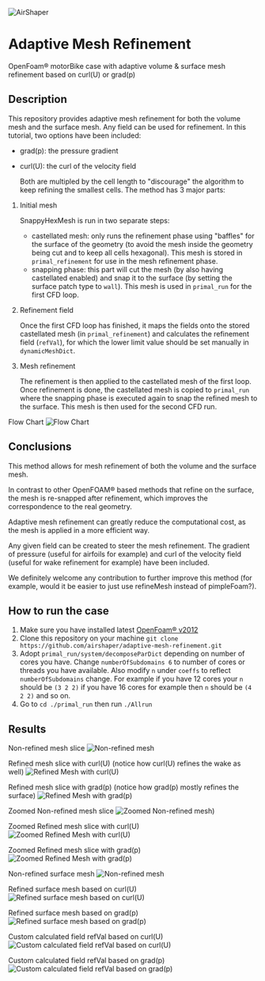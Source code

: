 ![AirShaper](images/logo.png?raw=true "AirShaper")

# Adaptive Mesh Refinement

OpenFoam® motorBike case with adaptive volume & surface mesh refinement based on curl(U) or grad(p)

## Description

This repository provides adaptive mesh refinement for both the volume mesh and the surface mesh.
Any field can be used for refinement. In this tutorial, two options have been included:

- grad(p): the pressure gradient
- curl(U): the curl of the velocity field

  Both are multipled by the cell length to "discourage" the algorithm to keep refining the smallest cells.
  The method has 3 major parts:

1. Initial mesh

   SnappyHexMesh is run in two separate steps:

   - castellated mesh: only runs the refinement phase using "baffles" for the surface of the geometry (to avoid the mesh inside the geometry being cut and to keep all cells hexagonal).
     This mesh is stored in `primal_refinement` for use in the mesh refinement phase.
   - snapping phase: this part will cut the mesh (by also having castellated enabled) and snap it to the surface (by setting the surface patch type to `wall`).
     This mesh is used in `primal_run` for the first CFD loop.

2. Refinement field

   Once the first CFD loop has finished, it maps the fields onto the stored castellated mesh (in `primal_refinement`) and calculates the refinement field (`refVal`), for which the lower limit value should be set manually in `dynamicMeshDict`.

3. Mesh refinement

   The refinement is then applied to the castellated mesh of the first loop. Once refinement is done, the castellated mesh is copied to `primal_run` where the snapping phase is executed again to snap the refined mesh to the surface.
   This mesh is then used for the second CFD run.

Flow Chart
![Flow Chart](images/flow_chart.png?raw=true "Flow Chart")

## Conclusions

This method allows for mesh refinement of both the volume and the surface mesh.

In contrast to other OpenFOAM® based methods that refine on the surface, the mesh is re-snapped after refinement, which improves the correspondence to the real geometry.

Adaptive mesh refinement can greatly reduce the computational cost, as the mesh is applied in a more efficient way.

Any given field can be created to steer the mesh refinement.
The gradient of pressure (useful for airfoils for example) and curl of the velocity field (useful for wake refinement for example) have been included.

We definitely welcome any contribution to further improve this method (for example, would it be easier to just use refineMesh instead of pimpleFoam?).

## How to run the case

1. Make sure you have installed latest [OpenFoam® v2012](https://www.openfoam.com/download/)
2. Clone this repository on your machine `git clone https://github.com/airshaper/adaptive-mesh-refinement.git`
3. Adopt `primal_run/system/decomposeParDict` depending on number of cores you have. Change `numberOfSubdomains 6` to number of cores or threads you have available. Also modify `n` under `coeffs` to reflect `numberOfSubdomains` change. For example if you have 12 cores your `n` should be `(3 2 2)` if you have 16 cores for example then `n` should be `(4 2 2)` and so on.
4. Go to `cd ./primal_run` then run `./Allrun`

## Results

Non-refined mesh slice
![Non-refined mesh](images/motorBike_before_refinement_slice.png?raw=true "Non-refined mesh")

Refined mesh slice with curl(U) (notice how curl(U) refines the wake as well)
![Refined Mesh with curl(U)](images/motorBike_after_refinement_slice_curlU.png?raw=true "Refined Mesh with curl(U)")

Refined mesh slice with grad(p) (notice how grad(p) mostly refines the surface)
![Refined Mesh with grad(p)](images/motorBike_after_refinement_slice_gradp.png?raw=true "Refined Mesh with grad(p)")

Zoomed Non-refined mesh slice
![Zoomed Non-refined mesh)](images/motorBike_before_refinement_slice_zoomed.png?raw=true "Zoomed Non-refined mesh")

Zoomed Refined mesh slice with curl(U)
![Zoomed Refined Mesh with curl(U)](images/motorBike_after_refinement_slice_zoomed_curlU.png?raw=true "Zoomed Refined Mesh with curl(U)")

Zoomed Refined mesh slice with grad(p)
![Zoomed Refined Mesh with grad(p)](images/motorBike_after_refinement_slice_zoomed_gradp.png?raw=true "Zoomed Refined Mesh with grad(p)")

Non-refined surface mesh
![Non-refined mesh](images/motorBike_before_refinement_surface.png?raw=true "Non-refined surface mesh")

Refined surface mesh based on curl(U)
![Refined surface mesh based on curl(U)](images/motorBike_after_refinement_surface_curlU.png?raw=true "Refined surface mesh based on curl(U)")

Refined surface mesh based on grad(p)
![Refined surface mesh based on grad(p)](images/motorBike_after_refinement_surface_gradp.png?raw=true "Refined surface mesh based on grad(p)")

Custom calculated field refVal based on curl(U)
![Custom calculated field refVal based on curl(U)](images/motorBike_before_refinement_slice_refVal_curlU.png?raw=true "Custom calculated field refVal based on curl(U)")

Custom calculated field refVal based on grad(p)
![Custom calculated field refVal based on grad(p)](images/motorBike_before_refinement_slice_refVal_gradp.png?raw=true "Custom calculated field refVal based on grad(p)")
